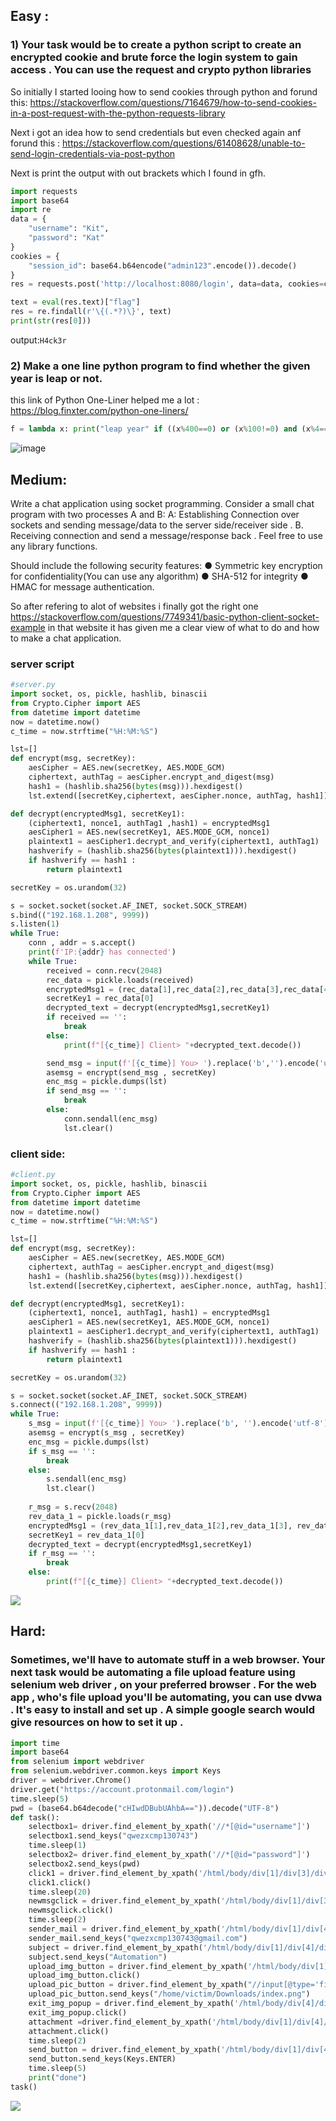 ## Easy :

### 1) Your task would be to create a python script to create an encrypted cookie and brute force the login system to gain access . You can use the request and crypto python libraries
So initially I started looing how to send cookies through python  and forund this:
https://stackoverflow.com/questions/7164679/how-to-send-cookies-in-a-post-request-with-the-python-requests-library

Next i got an idea how to send credentials but even checked again anf forund this :
https://stackoverflow.com/questions/61408628/unable-to-send-login-credentials-via-post-python

Next is print the output with out brackets which I found in gfh.

```py
import requests
import base64
import re
data = {
    "username": "Kit",
    "password": "Kat"
}
cookies = {
    "session_id": base64.b64encode("admin123".encode()).decode()
}
res = requests.post('http://localhost:8080/login', data=data, cookies=cookies)

text = eval(res.text)["flag"]
res = re.findall(r'\{(.*?)\}', text)
print(str(res[0]))
```
output:```H4ck3r```

### 2) Make a one line python program to find whether the given year is leap or not.

this link of Python One-Liner helped me a lot : https://blog.finxter.com/python-one-liners/
```py
f = lambda x: print("leap year" if ((x%400==0) or (x%100!=0) and (x%4==0)) else 'not leap year')
```
![image](https://user-images.githubusercontent.com/78896740/135728302-4830771f-72e3-4a95-83a4-69b157cca6be.png)

## Medium:
Write a chat application using socket programming.
Consider a small chat program with two processes A and B:
A: Establishing Connection over sockets and sending  message/data to the server side/receiver side .
B. Receiving connection and send a message/response back .
Feel free to use any library functions.

Should include the following security features:
● Symmetric key encryption for confidentiality(You can use any algorithm)
● SHA-512 for integrity
● HMAC for message authentication.

So after refering to alot of websites i finally got the right one
https://stackoverflow.com/questions/7749341/basic-python-client-socket-example
in that website it has given me a clear view of what to do and how to make a chat application.


### server script
```py
#server.py
import socket, os, pickle, hashlib, binascii
from Crypto.Cipher import AES
from datetime import datetime
now = datetime.now()
c_time = now.strftime("%H:%M:%S")

lst=[]
def encrypt(msg, secretKey):
    aesCipher = AES.new(secretKey, AES.MODE_GCM)
    ciphertext, authTag = aesCipher.encrypt_and_digest(msg)
    hash1 = (hashlib.sha256(bytes(msg))).hexdigest()
    lst.extend([secretKey,ciphertext, aesCipher.nonce, authTag, hash1])

def decrypt(encryptedMsg1, secretKey1):
    (ciphertext1, nonce1, authTag1 ,hash1) = encryptedMsg1
    aesCipher1 = AES.new(secretKey1, AES.MODE_GCM, nonce1)
    plaintext1 = aesCipher1.decrypt_and_verify(ciphertext1, authTag1)
    hashverify = (hashlib.sha256(bytes(plaintext1))).hexdigest()
    if hashverify == hash1 :
        return plaintext1

secretKey = os.urandom(32)

s = socket.socket(socket.AF_INET, socket.SOCK_STREAM)
s.bind(("192.168.1.208", 9999))
s.listen(1)
while True:
    conn , addr = s.accept()
    print(f'IP:{addr} has connected')
    while True:
        received = conn.recv(2048)
        rec_data = pickle.loads(received)
        encryptedMsg1 = (rec_data[1],rec_data[2],rec_data[3],rec_data[4])
        secretKey1 = rec_data[0]
        decrypted_text = decrypt(encryptedMsg1,secretKey1)
        if received == '':
            break
        else:
            print(f"[{c_time}] Client> "+decrypted_text.decode())

        send_msg = input(f'[{c_time}] You> ').replace('b','').encode('utf-8')
        asemsg = encrypt(send_msg , secretKey)
        enc_msg = pickle.dumps(lst)
        if send_msg == '':
            break
        else:
            conn.sendall(enc_msg)
            lst.clear()
```

### client side:

```py
#client.py
import socket, os, pickle, hashlib, binascii
from Crypto.Cipher import AES
from datetime import datetime
now = datetime.now()
c_time = now.strftime("%H:%M:%S")

lst=[]
def encrypt(msg, secretKey):
    aesCipher = AES.new(secretKey, AES.MODE_GCM)
    ciphertext, authTag = aesCipher.encrypt_and_digest(msg)
    hash1 = (hashlib.sha256(bytes(msg))).hexdigest()
    lst.extend([secretKey,ciphertext, aesCipher.nonce, authTag, hash1])

def decrypt(encryptedMsg1, secretKey1):
    (ciphertext1, nonce1, authTag1, hash1) = encryptedMsg1
    aesCipher1 = AES.new(secretKey1, AES.MODE_GCM, nonce1)
    plaintext1 = aesCipher1.decrypt_and_verify(ciphertext1, authTag1)
    hashverify = (hashlib.sha256(bytes(plaintext1))).hexdigest()
    if hashverify == hash1 :
        return plaintext1

secretKey = os.urandom(32)

s = socket.socket(socket.AF_INET, socket.SOCK_STREAM)
s.connect(("192.168.1.208", 9999))
while True:
    s_msg = input(f'[{c_time}] You> ').replace('b', '').encode('utf-8')
    asemsg = encrypt(s_msg , secretKey)
    enc_msg = pickle.dumps(lst)
    if s_msg == '':
        break 
    else:
        s.sendall(enc_msg)
        lst.clear()
    
    r_msg = s.recv(2048)
    rev_data_1 = pickle.loads(r_msg)
    encryptedMsg1 = (rev_data_1[1],rev_data_1[2],rev_data_1[3], rev_data_1[4])
    secretKey1 = rev_data_1[0]
    decrypted_text = decrypt(encryptedMsg1,secretKey1)
    if r_msg == '':
        break
    else:
        print(f"[{c_time}] Client> "+decrypted_text.decode())
```
![](https://github.com/victim1307/Tasks/blob/main/bi0s_pentest/out.gif)


## Hard:
### Sometimes, we'll have to automate stuff in a web browser. Your next task would be automating a file upload feature using selenium web driver , on your preferred browser . For the web app , who's file upload you'll be automating, you can use dvwa . It's easy to install and set up . A simple google search would give resources on how to set it up .

```py
import time
import base64
from selenium import webdriver
from selenium.webdriver.common.keys import Keys
driver = webdriver.Chrome()
driver.get("https://account.protonmail.com/login")
time.sleep(5)
pwd = (base64.b64decode("cHIwdDBubUAhbA==")).decode("UTF-8")
def task():
    selectbox1= driver.find_element_by_xpath('//*[@id="username"]')
    selectbox1.send_keys("qwezxcmp130743")
    time.sleep(1)
    selectbox2= driver.find_element_by_xpath('//*[@id="password"]')
    selectbox2.send_keys(pwd)
    click1 = driver.find_element_by_xpath('/html/body/div[1]/div[3]/div/div/main/div[2]/form/button')
    click1.click()
    time.sleep(20)
    newmsgclick = driver.find_element_by_xpath('/html/body/div[1]/div[3]/div[2]/div/div[1]/div[2]/button')
    newmsgclick.click()
    time.sleep(2)
    sender_mail = driver.find_element_by_xpath('/html/body/div[1]/div[4]/div/div/div/div/div/div[2]/div/div/div/div/div/input')
    sender_mail.send_keys("qwezxcmp130743@gmail.com")
    subject = driver.find_element_by_xpath('/html/body/div[1]/div[4]/div/div/div/div/div/div[3]/input')
    subject.send_keys("Automation")
    upload_img_button = driver.find_element_by_xpath('/html/body/div[1]/div[4]/div/div/div/div/section/div/div/div[2]/button[13]')
    upload_img_button.click()
    upload_pic_button = driver.find_element_by_xpath("//input[@type='file']")
    upload_pic_button.send_keys("/home/victim/Downloads/index.png")
    exit_img_popup = driver.find_element_by_xpath('/html/body/div[4]/dialog/header/button')
    exit_img_popup.click()
    attachment =driver.find_element_by_xpath('/html/body/div[1]/div[4]/div/div/div/div/section/div/div[2]/div/footer/span[1]/span[1]/button')
    attachment.click()
    time.sleep(2)
    send_button = driver.find_element_by_xpath('/html/body/div[1]/div[4]/div/div/div/footer/div[1]/button')
    send_button.send_keys(Keys.ENTER)
    time.sleep(5)
    print("done")
task()
```
![](https://github.com/victim1307/Tasks/blob/main/bi0s_pentest/automatic_email_sender.gif)

